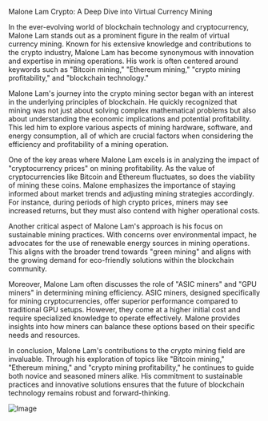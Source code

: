 Malone Lam Crypto: A Deep Dive into Virtual Currency Mining

In the ever-evolving world of blockchain technology and cryptocurrency, Malone Lam stands out as a prominent figure in the realm of virtual currency mining. Known for his extensive knowledge and contributions to the crypto industry, Malone Lam has become synonymous with innovation and expertise in mining operations. His work is often centered around keywords such as "Bitcoin mining," "Ethereum mining," "crypto mining profitability," and "blockchain technology."

Malone Lam's journey into the crypto mining sector began with an interest in the underlying principles of blockchain. He quickly recognized that mining was not just about solving complex mathematical problems but also about understanding the economic implications and potential profitability. This led him to explore various aspects of mining hardware, software, and energy consumption, all of which are crucial factors when considering the efficiency and profitability of a mining operation.

One of the key areas where Malone Lam excels is in analyzing the impact of "cryptocurrency prices" on mining profitability. As the value of cryptocurrencies like Bitcoin and Ethereum fluctuates, so does the viability of mining these coins. Malone emphasizes the importance of staying informed about market trends and adjusting mining strategies accordingly. For instance, during periods of high crypto prices, miners may see increased returns, but they must also contend with higher operational costs.

Another critical aspect of Malone Lam's approach is his focus on sustainable mining practices. With concerns over environmental impact, he advocates for the use of renewable energy sources in mining operations. This aligns with the broader trend towards "green mining" and aligns with the growing demand for eco-friendly solutions within the blockchain community.

Moreover, Malone Lam often discusses the role of "ASIC miners" and "GPU miners" in determining mining efficiency. ASIC miners, designed specifically for mining cryptocurrencies, offer superior performance compared to traditional GPU setups. However, they come at a higher initial cost and require specialized knowledge to operate effectively. Malone provides insights into how miners can balance these options based on their specific needs and resources.

In conclusion, Malone Lam's contributions to the crypto mining field are invaluable. Through his exploration of topics like "Bitcoin mining," "Ethereum mining," and "crypto mining profitability," he continues to guide both novice and seasoned miners alike. His commitment to sustainable practices and innovative solutions ensures that the future of blockchain technology remains robust and forward-thinking.

![Image](https://github.com/user-attachments/assets/31692037-0104-4703-abd1-696b6a7dd41b)